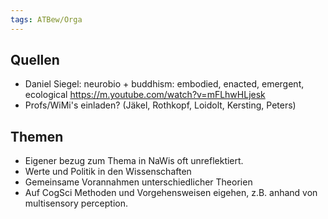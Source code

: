 ```yaml
---
tags: ATBew/Orga
---
```

## Quellen
- Daniel Siegel: neurobio + buddhism: embodied, enacted, emergent, ecological https://m.youtube.com/watch?v=mFLhwHLjesk
- Profs/WiMi's einladen? (Jäkel, Rothkopf, Loidolt, Kersting, Peters)

## Themen
- Eigener bezug zum Thema in NaWis oft unreflektiert.
- Werte und Politik in den Wissenschaften
- Gemeinsame Vorannahmen unterschiedlicher Theorien
- Auf CogSci Methoden und Vorgehensweisen eigehen, z.B. anhand von multisensory perception.